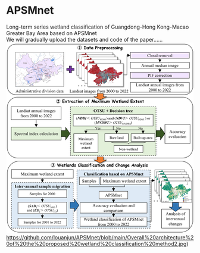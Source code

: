 # APSMnet
Long-term series wetland classification of Guangdong-Hong Kong-Macao Greater Bay Area based on APSMnet  
We will gradually upload the datasets and code of the paper......
![image](https://github.com/louanjun/APSMnet/blob/main/Overall%20architecture%20of%20the%20proposed%20wetland%20classification%20method2.jpg)https://github.com/louanjun/APSMnet/blob/main/Overall%20architecture%20of%20the%20proposed%20wetland%20classification%20method2.jpg)
